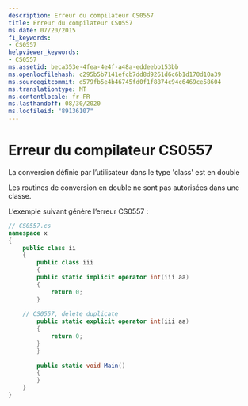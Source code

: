 ```yaml
---
description: Erreur du compilateur CS0557
title: Erreur du compilateur CS0557
ms.date: 07/20/2015
f1_keywords:
- CS0557
helpviewer_keywords:
- CS0557
ms.assetid: beca353e-4fea-4e4f-a48a-eddeebb153bb
ms.openlocfilehash: c295b5b7141efcb7dd8d9261d6c6b1d170d10a39
ms.sourcegitcommit: d579fb5e4b46745fd0f1f8874c94c6469ce58604
ms.translationtype: MT
ms.contentlocale: fr-FR
ms.lasthandoff: 08/30/2020
ms.locfileid: "89136107"
---
```

# <a name="compiler-error-cs0557"></a>Erreur du compilateur CS0557
La conversion définie par l’utilisateur dans le type 'class' est en double  
  
 Les routines de conversion en double ne sont pas autorisées dans une classe.  
  
 L’exemple suivant génère l’erreur CS0557 :  
  
```csharp  
// CS0557.cs  
namespace x  
{  
    public class ii  
    {  
        public class iii  
        {  
        public static implicit operator int(iii aa)  
        {  
            return 0;  
        }  
  
    // CS0557, delete duplicate  
        public static explicit operator int(iii aa)  
        {  
            return 0;  
        }  
        }  
  
        public static void Main()  
        {  
        }  
    }  
}  
```
